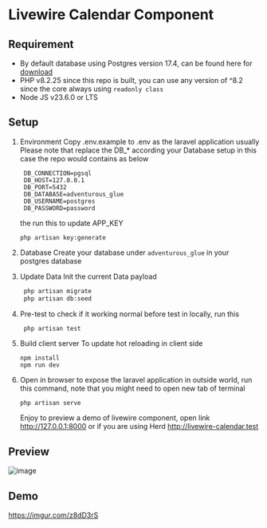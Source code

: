 # Livewire Calendar Component

## Requirement
- By default database using Postgres version 17.4, can be found here for [download](https://www.postgresql.org/download/)
- PHP v8.2.25 since this repo is built, you can use any version of ^8.2 since the core always using `readonly class`
- Node JS v23.6.0 or LTS

## Setup
1. Environment
    Copy .env.example to .env as the laravel application usually
    Please note that replace the DB_* according your Database setup in this case the repo would contains as below
   
   ```env
    DB_CONNECTION=pgsql
    DB_HOST=127.0.0.1
    DB_PORT=5432
    DB_DATABASE=adventurous_glue
    DB_USERNAME=postgres
    DB_PASSWORD=password
   ```

   the run this to update APP_KEY
   
   ```
   php artisan key:generate
   ```
3. Database
    Create your database under `adventurous_glue` in your postgres database
4. Update Data
    Init the current Data payload
   ```php
    php artisan migrate
    php artisan db:seed
   ```
5. Pre-test
   to check if it working normal before test in locally, run this
   ```php
    php artisan test
   ```
6. Build client server
    To update hot reloading in client side
   ```
   npm install
   npm run dev
   ```
7. Open in browser
   to expose the laravel application in outside world, run this command, note that you might need to open new tab of terminal

   ```
   php artisan serve
   ```

   Enjoy to preview a demo of livewire component, open link http://127.0.0.1:8000 or if you are using Herd http://livewire-calendar.test
   
## Preview
![image](https://github.com/user-attachments/assets/cf1f1cca-d0c2-4721-bc75-fae3f3fc233f)

## Demo
https://imgur.com/z8dD3rS
